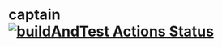 # captain [![buildAndTest Actions Status](https://github.com/evilguest/captain/actions/workflows/buildAndTest.yml/badge.svg)](https://github.com/evilguest/captain/actions/workflows/buildAndTest.yml)
